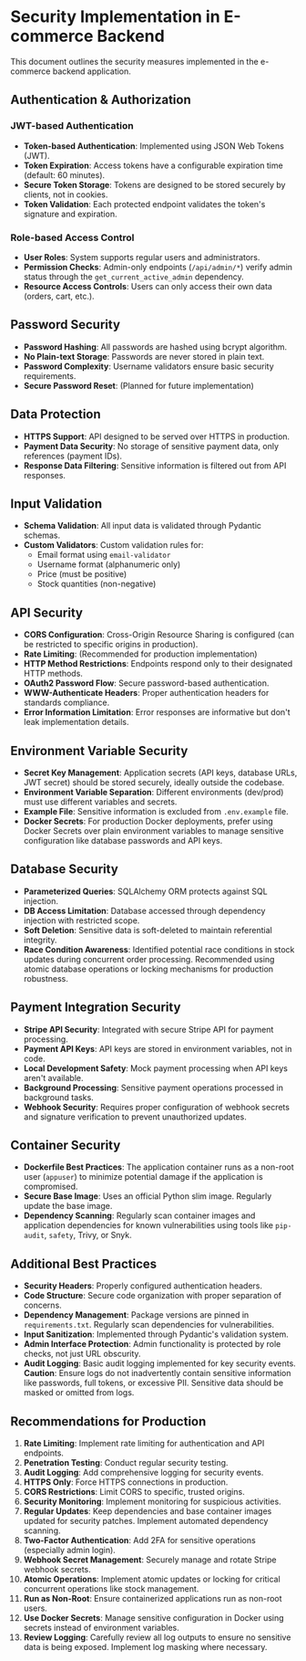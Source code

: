 # Security Implementation in E-commerce Backend

This document outlines the security measures implemented in the e-commerce backend application.

## Authentication & Authorization

### JWT-based Authentication
- **Token-based Authentication**: Implemented using JSON Web Tokens (JWT).
- **Token Expiration**: Access tokens have a configurable expiration time (default: 60 minutes).
- **Secure Token Storage**: Tokens are designed to be stored securely by clients, not in cookies.
- **Token Validation**: Each protected endpoint validates the token's signature and expiration.

### Role-based Access Control
- **User Roles**: System supports regular users and administrators.
- **Permission Checks**: Admin-only endpoints (`/api/admin/*`) verify admin status through the `get_current_active_admin` dependency.
- **Resource Access Controls**: Users can only access their own data (orders, cart, etc.).

## Password Security

- **Password Hashing**: All passwords are hashed using bcrypt algorithm.
- **No Plain-text Storage**: Passwords are never stored in plain text.
- **Password Complexity**: Username validators ensure basic security requirements.
- **Secure Password Reset**: (Planned for future implementation)

## Data Protection

- **HTTPS Support**: API designed to be served over HTTPS in production.
- **Payment Data Security**: No storage of sensitive payment data, only references (payment IDs).
- **Response Data Filtering**: Sensitive information is filtered out from API responses.

## Input Validation

- **Schema Validation**: All input data is validated through Pydantic schemas.
- **Custom Validators**: Custom validation rules for:
  - Email format using `email-validator`
  - Username format (alphanumeric only)
  - Price (must be positive)
  - Stock quantities (non-negative)

## API Security

- **CORS Configuration**: Cross-Origin Resource Sharing is configured (can be restricted to specific origins in production).
- **Rate Limiting**: (Recommended for production implementation)
- **HTTP Method Restrictions**: Endpoints respond only to their designated HTTP methods.
- **OAuth2 Password Flow**: Secure password-based authentication.
- **WWW-Authenticate Headers**: Proper authentication headers for standards compliance.
- **Error Information Limitation**: Error responses are informative but don't leak implementation details.

## Environment Variable Security

- **Secret Key Management**: Application secrets (API keys, database URLs, JWT secret) should be stored securely, ideally outside the codebase.
- **Environment Variable Separation**: Different environments (dev/prod) must use different variables and secrets.
- **Example File**: Sensitive information is excluded from `.env.example` file.
- **Docker Secrets**: For production Docker deployments, prefer using Docker Secrets over plain environment variables to manage sensitive configuration like database passwords and API keys.

## Database Security

- **Parameterized Queries**: SQLAlchemy ORM protects against SQL injection.
- **DB Access Limitation**: Database accessed through dependency injection with restricted scope.
- **Soft Deletion**: Sensitive data is soft-deleted to maintain referential integrity.
- **Race Condition Awareness**: Identified potential race conditions in stock updates during concurrent order processing. Recommended using atomic database operations or locking mechanisms for production robustness.

## Payment Integration Security

- **Stripe API Security**: Integrated with secure Stripe API for payment processing.
- **Payment API Keys**: API keys are stored in environment variables, not in code.
- **Local Development Safety**: Mock payment processing when API keys aren't available.
- **Background Processing**: Sensitive payment operations processed in background tasks.
- **Webhook Security**: Requires proper configuration of webhook secrets and signature verification to prevent unauthorized updates.

## Container Security

- **Dockerfile Best Practices**: The application container runs as a non-root user (`appuser`) to minimize potential damage if the application is compromised.
- **Secure Base Image**: Uses an official Python slim image. Regularly update the base image.
- **Dependency Scanning**: Regularly scan container images and application dependencies for known vulnerabilities using tools like `pip-audit`, `safety`, Trivy, or Snyk.

## Additional Best Practices

- **Security Headers**: Properly configured authentication headers.
- **Code Structure**: Secure code organization with proper separation of concerns.
- **Dependency Management**: Package versions are pinned in `requirements.txt`. Regularly scan dependencies for vulnerabilities.
- **Input Sanitization**: Implemented through Pydantic's validation system.
- **Admin Interface Protection**: Admin functionality is protected by role checks, not just URL obscurity.
- **Audit Logging**: Basic audit logging implemented for key security events. **Caution**: Ensure logs do not inadvertently contain sensitive information like passwords, full tokens, or excessive PII. Sensitive data should be masked or omitted from logs.

## Recommendations for Production

1. **Rate Limiting**: Implement rate limiting for authentication and API endpoints.
2. **Penetration Testing**: Conduct regular security testing.
3. **Audit Logging**: Add comprehensive logging for security events.
4. **HTTPS Only**: Force HTTPS connections in production.
5. **CORS Restrictions**: Limit CORS to specific, trusted origins.
6. **Security Monitoring**: Implement monitoring for suspicious activities.
7. **Regular Updates**: Keep dependencies and base container images updated for security patches. Implement automated dependency scanning.
8. **Two-Factor Authentication**: Add 2FA for sensitive operations (especially admin login).
9. **Webhook Secret Management**: Securely manage and rotate Stripe webhook secrets.
10. **Atomic Operations**: Implement atomic updates or locking for critical concurrent operations like stock management.
11. **Run as Non-Root**: Ensure containerized applications run as non-root users.
12. **Use Docker Secrets**: Manage sensitive configuration in Docker using secrets instead of environment variables.
13. **Review Logging**: Carefully review all log outputs to ensure no sensitive data is being exposed. Implement log masking where necessary.
